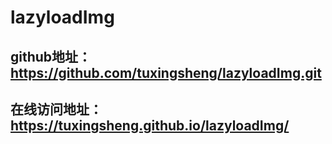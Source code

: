# lazyloadImg

## github地址：https://github.com/tuxingsheng/lazyloadImg.git
## 在线访问地址：https://tuxingsheng.github.io/lazyloadImg/
